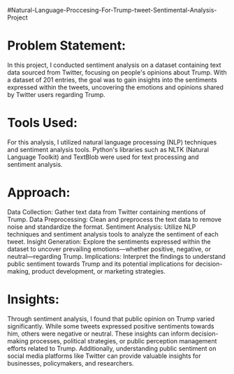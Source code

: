 #Natural-Language-Proccesing-For-Trump-tweet-Sentimental-Analysis-Project


# Problem Statement:

In this project, I conducted sentiment analysis on a dataset containing text data sourced from Twitter, focusing on people's opinions about Trump. With a dataset of 201 entries, the goal was to gain insights into the sentiments expressed within the tweets, uncovering the emotions and opinions shared by Twitter users regarding Trump.

# Tools Used:

For this analysis, I utilized natural language processing (NLP) techniques and sentiment analysis tools. Python's libraries such as NLTK (Natural Language Toolkit) and TextBlob were used for text processing and sentiment analysis.

# Approach:

  Data Collection: Gather text data from Twitter containing mentions of Trump.
  Data Preprocessing: Clean and preprocess the text data to remove noise and standardize the format.
  Sentiment Analysis: Utilize NLP techniques and sentiment analysis tools to analyze the sentiment of each tweet.
  Insight Generation: Explore the sentiments expressed within the dataset to uncover prevailing emotions—whether positive, negative, or neutral—regarding Trump.
  Implications: Interpret the findings to understand public sentiment towards Trump and its potential implications for decision-making, product development, or marketing strategies.

# Insights:

Through sentiment analysis, I found that public opinion on Trump varied significantly. While some tweets expressed positive sentiments towards him, others were negative or neutral. These insights can inform decision-making processes, political strategies, or public perception management efforts related to Trump. Additionally, understanding public sentiment on social media platforms like Twitter can provide valuable insights for businesses, policymakers, and researchers.
